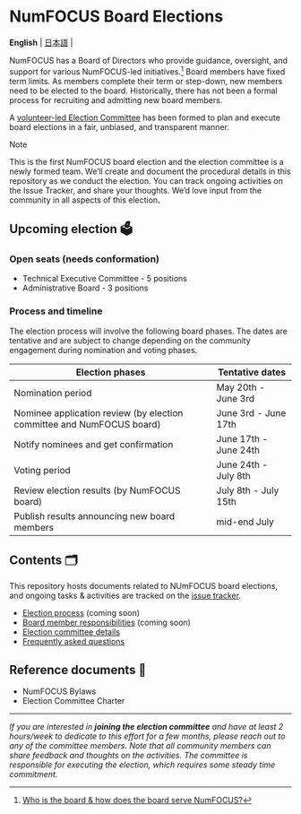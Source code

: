 # NumFOCUS Board Elections

<p>
    <b>English</b> |
    <a href="https://github.com/numfocus/elections/blob/main/README_ja.md">日本語</a> |
</p>

NumFOCUS has a Board of Directors who provide guidance, oversight, and support for various NumFOCUS-led initiatives.[^1]
Board members have fixed term limits. As members complete their term or step-down, new members need to be elected to the board. Historically, there has not been a formal process for recruiting and admitting new board members.

A [volunteer-led Election Committee](election-committee.md) has been formed to plan and execute board elections in a fair, unbiased, and transparent manner.

[^1]: [Who is the board & how does the board serve NumFOCUS?](https://numfocus.medium.com/who-is-the-board-how-does-the-board-serve-numfocus-b109d0c0dd17)

> [!NOTE]
> This is the first NumFOCUS board election and the election committee is a newly formed team.
> We’ll create and document the procedural details in this repository as we conduct the election.
> You can track ongoing activities on the Issue Tracker, and share your thoughts. We’d love input from the community in all aspects of this election.

## Upcoming election 🗳️

### Open seats (needs conformation)

* Technical Executive Committee - 5 positions
* Administrative Board - 3 positions

<!-- TODO: One sentence overview of responsibilities for Technical Executive Committee and Administrative Board. This is a new change that the community won't be familiar with. -->

### Process and timeline

The election process will involve the following board phases. The dates are tentative and are subject to change depending on the community engagement during nomination and voting phases.

| Election phases | Tentative dates |
| - | - |
| Nomination period | May 20th - June 3rd |
| Nominee application review (by election committee and NumFOCUS board) | June 3rd - June 17th |
| Notify nominees and get confirmation | June 17th - June 24th |
| Voting period| June 24th - July 8th |
| Review election results (by  NumFOCUS board) | July 8th  - July 15th |
| Publish results announcing new board members | mid-end July |

## Contents 🗂️

This repository hosts documents related to NUmFOCUS board elections, and ongoing tasks & activities are tracked on the [issue tracker](https://github.com/numfocus/elections/issues).

* [Election process](election-process.md) (coming soon)
* [Board member responsibilities](board-responsibilities.md) (coming soon)
* [Election committee details](election-committee.md)
* [Frequently asked questions](faqs.md)

## Reference documents 📑

<!-- TODO: Add links -->

* NumFOCUS Bylaws
* Election Committee Charter

<hr>

_If you are interested in **joining the election committee** and have at least 2 hours/week to dedicate to this effort for a few months, please reach out to any of the committee members. Note that all community members can share feedback and thoughts on the activities. The committee is responsible for executing the election, which requires some steady time commitment._
